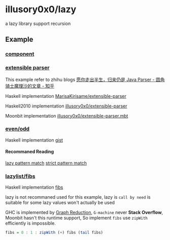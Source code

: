 # illusory0x0/lazy

a lazy library support recursion

## Example

### [component](https://github.com/illusory0x0/lazy.mbt/blob/master/src/component_wtest.mbt)

### [extensible parser](https://github.com/illusory0x0/lazy.mbt/blob/master/src/extensible_parser_wtest.mbt)

This example refer to zhihu blogs [愿你走出半生，归来仍是 Java Parser - 圆角骑士魔理沙的文章 - 知乎](https://zhuanlan.zhihu.com/p/51811022)

Haskell implementation [MarisaKirisame/extensible-parser](https://github.com/MarisaKirisame/extensible-parser)

Haskell2010 implementation [illusory0x0/extensible-parser](https://github.com/illusory0x0/extensible-parser)

Moonbit implementation [illusory0x0/extensible-parser.mbt](https://github.com/illusory0x0/extensible-parser.mbt)

### [even/odd](https://github.com/illusory0x0/lazy.mbt/blob/master/src/lazybuilder_wtest.mbt)

Haskell implementation [gist](https://gist.github.com/illusory0x0/fe4d4aa55ecf47d2cae7c8e5561282b2)

#### Recommaned Reading

[lazy pattern match](https://wiki.haskell.org/Lazy_pattern_match)
[strict pattern match](https://ghc.gitlab.haskell.org/ghc/doc/users_guide/exts/strict.html)

### [lazylist/fibs](https://github.com/illusory0x0/lazy.mbt/blob/master/src/lazylist_wtest.mbt)

Haskell implementation [fibs](https://wiki.haskell.org/The_Fibonacci_sequence)

lazy is not recommaned used for this example, lazy is `call by need` is suitable for some lazy values won't actually be used

GHC is implemented by [Graph Reduction](https://en.wikibooks.org/wiki/Haskell/Graph_reduction), `G-machine` never **Stack Overflow**,
Moonbit hasn't this runtime support, So implement `fibs` use `zipWith` efficiently is impossible.

```haskell
fibs = 0 : 1 : zipWith (+) fibs (tail fibs)
```


